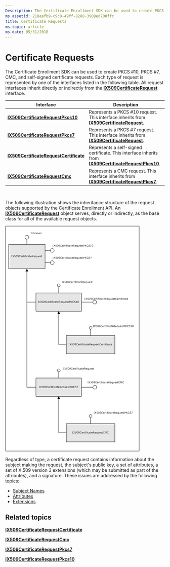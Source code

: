 ```yaml
---
Description: The Certificate Enrollment SDK can be used to create PKCS \#10, PKCS \#7, CMC, and self-signed certificate requests.
ms.assetid: 218eafb9-c9c8-49ff-8288-3909ed708ffc
title: Certificate Requests
ms.topic: article
ms.date: 05/31/2018
---
```


# Certificate Requests

The Certificate Enrollment SDK can be used to create PKCS \#10, PKCS \#7, CMC, and self-signed certificate requests. Each type of request is represented by one of the interfaces listed in the following table. All request interfaces inherit directly or indirectly from the [**IX509CertificateRequest**](/windows/desktop/api/CertEnroll/nn-certenroll-ix509certificaterequest) interface. 

| Interface                                                                        | Description                                                                                                                                |
|----------------------------------------------------------------------------------|--------------------------------------------------------------------------------------------------------------------------------------------|
| [**IX509CertificateRequestPkcs10**](/windows/desktop/api/CertEnroll/nn-certenroll-ix509certificaterequestpkcs10)           | Represents a PKCS \#10 request. This interface inherits from [**IX509CertificateRequest**](/windows/desktop/api/CertEnroll/nn-certenroll-ix509certificaterequest).                   |
| [**IX509CertificateRequestPkcs7**](/windows/desktop/api/CertEnroll/nn-certenroll-ix509certificaterequestpkcs7)             | Represents a PKCS \#7 request. This interface inherits from [**IX509CertificateRequest**](/windows/desktop/api/CertEnroll/nn-certenroll-ix509certificaterequest).                    |
| [**IX509CertificateRequestCertificate**](/windows/desktop/api/CertEnroll/nn-certenroll-ix509certificaterequestcertificate) | Represents a self-signed certificate. This interface inherits from [**IX509CertificateRequestPkcs10**](/windows/desktop/api/CertEnroll/nn-certenroll-ix509certificaterequestpkcs10). |
| [**IX509CertificateRequestCmc**](/windows/desktop/api/CertEnroll/nn-certenroll-ix509certificaterequestcmc)                 | Represents a CMC request. This interface inherits from [**IX509CertificateRequestPkcs7**](/windows/desktop/api/CertEnroll/nn-certenroll-ix509certificaterequestpkcs7).               |



 

The following illustration shows the inheritance structure of the request objects supported by the Certificate Enrollment API. An [**IX509CertificateRequest**](/windows/desktop/api/CertEnroll/nn-certenroll-ix509certificaterequest) object serves, directly or indirectly, as the base class for all of the available request objects.

![inheritance structure for the request interfaces](images/certificate-request-inheritance.png)

Regardless of type, a certificate request contains information about the subject making the request, the subject's public key, a set of attributes, a set of X.509 version 3 extensions (which may be submitted as part of the attributes), and a signature. These issues are addressed by the following topics:

-   [Subject Names](subject-names.md)
-   [Attributes](attributes.md)
-   [Extensions](extensions.md)

## Related topics

<dl> <dt>

[**IX509CertificateRequestCertificate**](/windows/desktop/api/CertEnroll/nn-certenroll-ix509certificaterequestcertificate)
</dt> <dt>

[**IX509CertificateRequestCmc**](/windows/desktop/api/CertEnroll/nn-certenroll-ix509certificaterequestcmc)
</dt> <dt>

[**IX509CertificateRequestPkcs7**](/windows/desktop/api/CertEnroll/nn-certenroll-ix509certificaterequestpkcs7)
</dt> <dt>

[**IX509CertificateRequestPkcs10**](/windows/desktop/api/CertEnroll/nn-certenroll-ix509certificaterequestpkcs10)
</dt> </dl>

 

 



